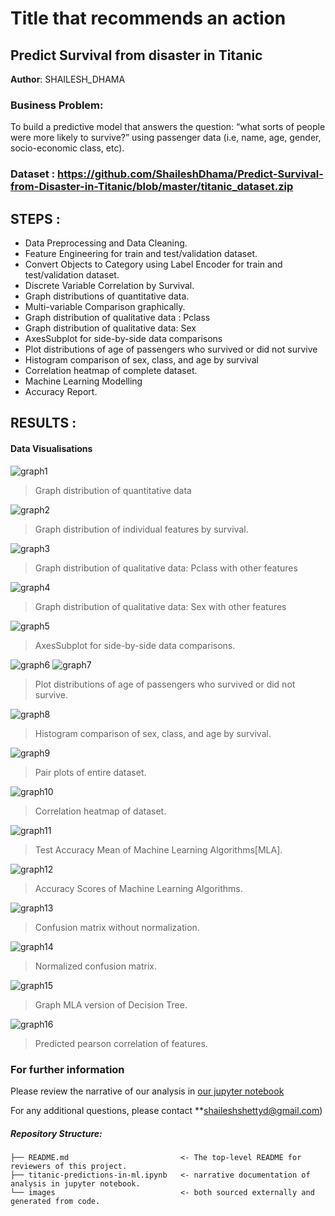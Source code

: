 # Title that recommends an action
## Predict Survival from disaster in Titanic

**Author**: SHAILESH_DHAMA

### Business Problem:

To build a predictive model that answers the question: “what sorts of people were more likely to survive?” using passenger data 
(i.e, name, age, gender, socio-economic class, etc).

### Dataset : https://github.com/ShaileshDhama/Predict-Survival-from-Disaster-in-Titanic/blob/master/titanic_dataset.zip

## STEPS :

- Data Preprocessing and Data Cleaning.
- Feature Engineering for train and test/validation dataset.
- Convert Objects to Category using Label Encoder for train and test/validation dataset.
- Discrete Variable Correlation by Survival.
- Graph distributions of quantitative data.
- Multi-variable Comparison graphically.
- Graph distribution of qualitative data : Pclass
- Graph distribution of qualitative data: Sex
- AxesSubplot for side-by-side data comparisons
- Plot distributions of age of passengers who survived or did not survive
- Histogram comparison of sex, class, and age by survival
- Correlation heatmap of complete dataset.
- Machine Learning Modelling
- Accuracy Report.

## RESULTS :

#### Data Visualisations

![graph1](./TITANIC03.png)
> Graph distribution of quantitative data

![graph2](./TITANIC02.png)
> Graph distribution of individual features by survival.

![graph3](./TITANIC01.png)
> Graph distribution of qualitative data: Pclass with other features

![graph4](./TITANIC0.png)
> Graph distribution of qualitative data: Sex with other features

![graph5](./TITANIC1.png)
> AxesSubplot for side-by-side data comparisons.

![graph6](./TITANIC21.png)
![graph7](./TITANIC2.png)
> Plot distributions of age of passengers who survived or did not survive.

![graph8](./TITANIC3.png)
> Histogram comparison of sex, class, and age by survival.

![graph9](./TITANIC4.png)
> Pair plots of entire dataset.

![graph10](./TITANIC5.png)
> Correlation heatmap of dataset.

![graph11](./TITANIC6.png)
> Test Accuracy Mean of Machine Learning Algorithms[MLA].

![graph12](./TITANIC7.png)
> Accuracy Scores of Machine Learning Algorithms.

![graph13](./TITANIC8.png)
> Confusion matrix without normalization.

![graph14](./TITANIC81.png)
> Normalized confusion matrix. 

![graph15](./TITANIC9.svg)
> Graph MLA version of Decision Tree. 

![graph16](./TITANIC10.png)
> Predicted pearson correlation of features.

### For further information

Please review the narrative of our analysis in [our jupyter notebook](./titanic-predictions-in-ml.ipynb)

For any additional questions, please contact **shaileshshettyd@gmail.com)

##### Repository Structure:

```
├── README.md                         <- The top-level README for reviewers of this project.
├── titanic-predictions-in-ml.ipynb   <- narrative documentation of analysis in jupyter notebook.
└── images                            <- both sourced externally and generated from code.

```
